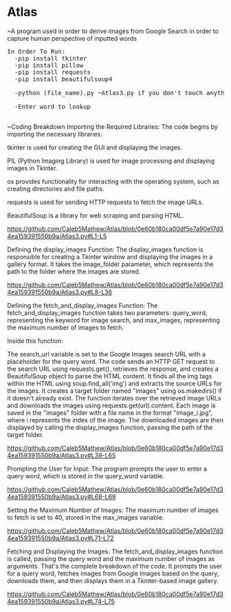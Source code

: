 # Atlas
~A program used in order to derive images from Google Search in order to capture human perspective of inputted words
<pre>
In Order To Run:  
  -pip install tkinter
  -pip install pillow
  -pip install requests
  -pip install beautifulsoup4
  
  -python (file_name).py ~Atlas3.py if you don't touch anything~
  
  -Enter word to lookup

</pre>
~Coding Breakdown
Importing the Required Libraries:
The code begins by importing the necessary libraries:

   tkinter is used for creating the GUI and displaying the images.
   
   PIL (Python Imaging Library) is used for image processing and displaying images in Tkinter.
   
   os provides functionality for interacting with the operating system, such as creating directories and file paths.
    
   requests is used for sending HTTP requests to fetch the image URLs.
    
   BeautifulSoup is a library for web scraping and parsing HTML.
   
   
    
https://github.com/Caleb5Mathew/Atlas/blob/0e60b180ca00df5e7a90e17d34ea159391550b9a/Atlas3.py#L1-L5


Defining the display_images Function:
    The display_images function is responsible for creating a Tkinter window and displaying the images in a gallery format. It takes the image_folder parameter, which represents the path to the       folder where the images are stored.
    
https://github.com/Caleb5Mathew/Atlas/blob/0e60b180ca00df5e7a90e17d34ea159391550b9a/Atlas3.py#L8-L36


Defining the fetch_and_display_images Function:
    The fetch_and_display_images function takes two parameters: query_word, representing the keyword for image search, and max_images, representing the maximum number of images to fetch.

  Inside this function:

   The search_url variable is set to the Google Images search URL with a placeholder for the query word.
    The code sends an HTTP GET request to the search URL using requests.get(), retrieves the response, and creates a BeautifulSoup object to parse the HTML content.
    It finds all the img tags within the HTML using soup.find_all('img') and extracts the source URLs for the images.
    It creates a target folder named "images" using os.makedirs() if it doesn't already exist.
    The function iterates over the retrieved image URLs and downloads the images using requests.get(url).content. Each image is saved in the "images" folder with a file name in the format             "image_i.jpg", where i represents the index of the image.
    The downloaded images are then displayed by calling the display_images function, passing the path of the target folder.
    
https://github.com/Caleb5Mathew/Atlas/blob/0e60b180ca00df5e7a90e17d34ea159391550b9a/Atlas3.py#L39-L65


Prompting the User for Input:
    The program prompts the user to enter a query word, which is stored in the query_word variable.
    
https://github.com/Caleb5Mathew/Atlas/blob/0e60b180ca00df5e7a90e17d34ea159391550b9a/Atlas3.py#L68-L69


Setting the Maximum Number of Images:
    The maximum number of images to fetch is set to 40, stored in the max_images variable.

https://github.com/Caleb5Mathew/Atlas/blob/0e60b180ca00df5e7a90e17d34ea159391550b9a/Atlas3.py#L71-L72


Fetching and Displaying the Images:
    The fetch_and_display_images function is called, passing the query word and the maximum number of images as arguments.
    That's the complete breakdown of the code. It prompts the user for a query word, fetches images from Google Images based on the query, downloads them, and then displays them in a Tkinter-based      image gallery.
    
https://github.com/Caleb5Mathew/Atlas/blob/0e60b180ca00df5e7a90e17d34ea159391550b9a/Atlas3.py#L74-L75
